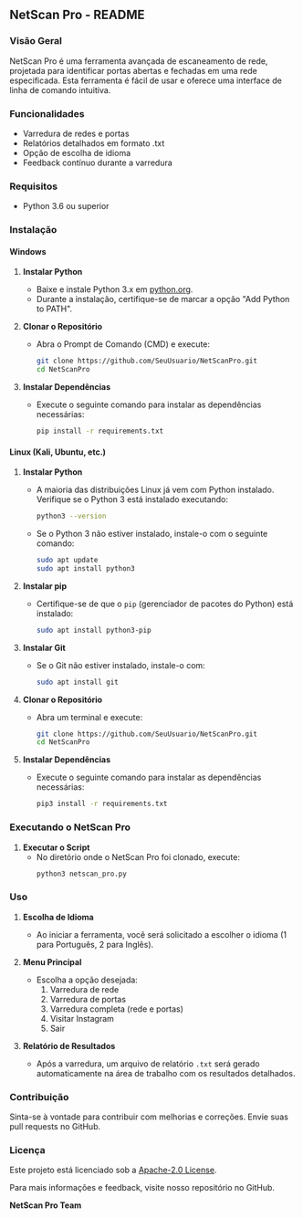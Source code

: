 ## NetScan Pro - README

### Visão Geral
NetScan Pro é uma ferramenta avançada de escaneamento de rede, projetada para identificar portas abertas e fechadas em uma rede especificada. Esta ferramenta é fácil de usar e oferece uma interface de linha de comando intuitiva.

### Funcionalidades
- Varredura de redes e portas
- Relatórios detalhados em formato .txt
- Opção de escolha de idioma
- Feedback contínuo durante a varredura

### Requisitos
- Python 3.6 ou superior

### Instalação

#### Windows
1. **Instalar Python**
   - Baixe e instale Python 3.x em [python.org](https://www.python.org/downloads/).
   - Durante a instalação, certifique-se de marcar a opção "Add Python to PATH".

2. **Clonar o Repositório**
   - Abra o Prompt de Comando (CMD) e execute:
     ```sh
     git clone https://github.com/SeuUsuario/NetScanPro.git
     cd NetScanPro
     ```

3. **Instalar Dependências**
   - Execute o seguinte comando para instalar as dependências necessárias:
     ```sh
     pip install -r requirements.txt
     ```

#### Linux (Kali, Ubuntu, etc.)
1. **Instalar Python**
   - A maioria das distribuições Linux já vem com Python instalado. Verifique se o Python 3 está instalado executando:
     ```sh
     python3 --version
     ```
   - Se o Python 3 não estiver instalado, instale-o com o seguinte comando:
     ```sh
     sudo apt update
     sudo apt install python3
     ```

2. **Instalar pip**
   - Certifique-se de que o `pip` (gerenciador de pacotes do Python) está instalado:
     ```sh
     sudo apt install python3-pip
     ```

3. **Instalar Git**
   - Se o Git não estiver instalado, instale-o com:
     ```sh
     sudo apt install git
     ```

4. **Clonar o Repositório**
   - Abra um terminal e execute:
     ```sh
     git clone https://github.com/SeuUsuario/NetScanPro.git
     cd NetScanPro
     ```

5. **Instalar Dependências**
   - Execute o seguinte comando para instalar as dependências necessárias:
     ```sh
     pip3 install -r requirements.txt
     ```

### Executando o NetScan Pro
1. **Executar o Script**
   - No diretório onde o NetScan Pro foi clonado, execute:
     ```sh
     python3 netscan_pro.py
     ```

### Uso
1. **Escolha de Idioma**
   - Ao iniciar a ferramenta, você será solicitado a escolher o idioma (1 para Português, 2 para Inglês).

2. **Menu Principal**
   - Escolha a opção desejada:
     1. Varredura de rede
     2. Varredura de portas
     3. Varredura completa (rede e portas)
     4. Visitar Instagram
     5. Sair

3. **Relatório de Resultados**
   - Após a varredura, um arquivo de relatório `.txt` será gerado automaticamente na área de trabalho com os resultados detalhados.


### Contribuição
Sinta-se à vontade para contribuir com melhorias e correções. Envie suas pull requests no GitHub.

### Licença
Este projeto está licenciado sob a [Apache-2.0 License](LICENSE).

Para mais informações e feedback, visite nosso repositório no GitHub.

**NetScan Pro Team**
